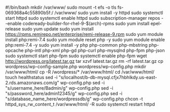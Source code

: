 #!/bin/bash
mkdir /var/www/
sudo mount -t efs -o tls fs-069368a4c55890b5f:/ /var/www/
sudo yum install -y httpd 
sudo systemctl start httpd
sudo systemctl enable httpd
sudo subscription-manager repos --enable codeready-builder-for-rhel-9-$(arch)-rpms
sudo yum install epel-release
sudo yum update
sudo yum install https://rpms.remirepo.net/enterprise/remi-release-9.rpm
sudo yum module install php:remi-7.4
sudo yum module reset php -y
sudo yum module enable php:remi-7.4 -y
sudo yum install -y php php-common php-mbstring php-opcache php-intl php-xml php-gd php-curl php-mysqlnd php-fpm php-json
sudo systemctl start php-fpm
sudo systemctl enable php-fpm
wget http://wordpress.org/latest.tar.gz
tar xzvf latest.tar.gz
rm -rf latest.tar.gz
cp wordpress/wp-config-sample.php wordpress/wp-config.php
mkdir /var/www/html/
cp -R /wordpress/* /var/www/html/
cd /var/www/html/
touch healthstatus
sed -i "s/localhost/b-db-mysql.cfjx7hbhlkdy.us-east-2.rds.amazonaws.com/g" wp-config.php 
sed -i "s/username_here/Badmin/g" wp-config.php 
sed -i "s/password_here/admin12345/g" wp-config.php 
sed -i "s/database_name_here/wordpressdb/g" wp-config.php 
chcon -t httpd_sys_rw_content_t /var/www/html/ -R
sudo systemctl restart httpd









